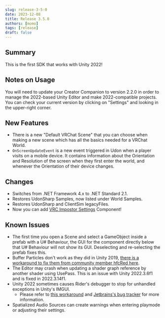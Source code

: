 ```yaml
---
slug: release-3-5-0
date: 2023-12-08
title: Release 3.5.0
authors: [momo]
tags: [release]
draft: false
---
```

## Summary

This is the first SDK that works with Unity 2022!

<!--truncate-->

## Notes on Usage

You will need to update your Creator Companion to version 2.2.0 in order to manage the 2022-based Unity Editor and make 2022-compatible projects. You can check your current version by clicking on "Settings" and looking in the upper-right corner.

## New Features

* There is a new "Default VRChat Scene" that you can choose when making a new scene which has all the basics needed for a VRChat World.
* `OnScreenUpdateEvent` is a new event triggered in Udon when a player visits on a mobile device. It contains information about the Orientation and Resolution of the screen when they first enter the world, and whenever the Orientation of their device changes. 

## Changes

* Switches from .NET Framework 4.x to .NET Standard 2.1.
* Restores UdonSharp Samples, now  listed under World Samples.
* Restores UdonSharp and ClientSim legacyFiles.
* Now you can add [VRC Impostor Settings](/avatars/avatar-impostors#vrcimpostorsettings) Component!

## Known Issues

* The first time you open a Scene and select a GameObject inside a prefab with a U# Behaviour, the GUI for the component directly below that U# Behaviour will not show its GUI. Deselecting and re-selecting the prefab fixes this.
* Buffer Particles don't work as they did in Unity 2019, [there is a workaround to fix them from community member hfcRed here](https://x.com/hfcRedddd/status/1696915379090604179).
* The Editor may crash when updating a shader graph reference by another shader using UsePass. This is an issue with Unity 2022.3.6f1 and is fixed in 2022.3.14f1.
* Unity 2022 sometimes causes Rider's debugger to stop for unhandled exceptions in Unity's IMGUI.
	* Please refer to [this workaround](https://forum.unity.com/threads/rider-debugger-breaks-on-unhandled-exception.1135879/#post-7305256) and [Jetbrains's bug tracker](https://youtrack.jetbrains.com/issue/RIDER-64944) for more information.
* Spatialized Audio Sources can create warnings when entering playmode or adjusting their settings.
